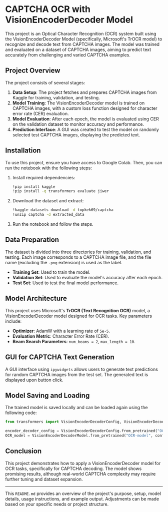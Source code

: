 
# CAPTCHA OCR with VisionEncoderDecoder Model

This project is an Optical Character Recognition (OCR) system built using the VisionEncoderDecoder Model (specifically, Microsoft's TrOCR model) to recognize and decode text from CAPTCHA images. The model was trained and evaluated on a dataset of CAPTCHA images, aiming to predict text accurately from challenging and varied CAPTCHA examples.

## Project Overview

The project consists of several stages:

1. **Data Setup**: The project fetches and prepares CAPTCHA images from Kaggle for training, validation, and testing.
2. **Model Training**: The VisionEncoderDecoder model is trained on CAPTCHA images, with a custom loss function designed for character error rate (CER) evaluation.
3. **Model Evaluation**: After each epoch, the model is evaluated using CER on the validation dataset to monitor accuracy and performance.
4. **Prediction Interface**: A GUI was created to test the model on randomly selected test CAPTCHA images, displaying the predicted text.

## Installation

To use this project, ensure you have access to Google Colab. Then, you can run the notebook with the following steps:

1. Install required dependencies:

    ```bash
    !pip install kaggle
    !pip install -q transformers evaluate jiwer
    ```

2. Download the dataset and extract:

    ```bash
    !kaggle datasets download -d topkek69/captcha
    !unzip captcha -d extracted_data
    ```

3. Run the notebook and follow the steps.

## Data Preparation

The dataset is divided into three directories for training, validation, and testing. Each image corresponds to a CAPTCHA image file, and the file name (excluding the `.png` extension) is used as the label.

- **Training Set**: Used to train the model.
- **Validation Set**: Used to evaluate the model's accuracy after each epoch.
- **Test Set**: Used to test the final model performance.

## Model Architecture

This project uses Microsoft's **TrOCR (Text Recognition OCR)** model, a VisionEncoderDecoder model designed for OCR tasks. Key parameters include:

- **Optimizer**: AdamW with a learning rate of `5e-5`.
- **Evaluation Metric**: Character Error Rate (CER).
- **Beam Search Parameters**: `num_beams = 2`, `max_length = 10`.

## GUI for CAPTCHA Text Generation

A GUI interface using `ipywidgets` allows users to generate text predictions for random CAPTCHA images from the test set. The generated text is displayed upon button click.

## Model Saving and Loading

The trained model is saved locally and can be loaded again using the following code:

```python
from transformers import VisionEncoderDecoderConfig, VisionEncoderDecoderModel

encoder_decoder_config = VisionEncoderDecoderConfig.from_pretrained("OCR-model")
OCR_model = VisionEncoderDecoderModel.from_pretrained("OCR-model", config=encoder_decoder_config).to(device)
```

## Conclusion

This project demonstrates how to apply a VisionEncoderDecoder model for OCR tasks, specifically for CAPTCHA decoding. The model shows promising results, although real-world CAPTCHA complexity may require further tuning and dataset expansion.

---

This `README.md` provides an overview of the project's purpose, setup, model details, usage instructions, and example output. Adjustments can be made based on your specific needs or project structure.
